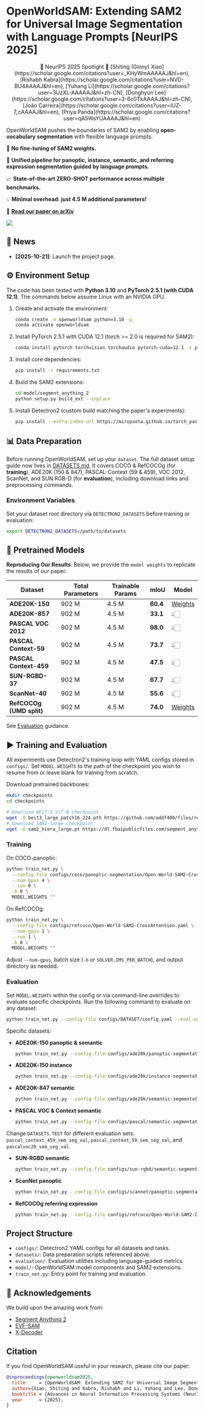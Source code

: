 # OpenWorldSAM: Extending SAM2 for Universal Image Segmentation with Language Prompts [NeurIPS 2025]
<div align="center">
🎉 NeurIPS 2025 Spotlight 🎉 
[Shiting (Ginny) Xiao](https://scholar.google.com/citations?user=_KHyWmAAAAAJ&hl=en), [Rishabh Kabra](https://scholar.google.com/citations?user=NVD-BU4AAAAJ&hl=en), [Yuhang Li](https://scholar.google.com/citations?user=3UzXL-AAAAAJ&hl=zh-CN), [Donghyun Lee](https://scholar.google.com/citations?user=3-6c0TkAAAAJ&hl=zh-CN), [João Carreira](https://scholar.google.com/citations?user=IUZ-7_cAAAAJ&hl=en), [Priya Panda](https://scholar.google.com/citations?user=qA5WsYUAAAAJ&hl=en)
</div>

OpenWorldSAM pushes the boundaries of SAM2 by enabling **open-vocabulary segmentation** with flexible language prompts.

🚀 **No fine-tuning of SAM2 weights.**

🔧 **Unified pipeline for panoptic, instance, semantic, and referring expression segmentation guided by language prompts.**

📈 **State-of-the-art ZERO-SHOT performance across multiple benchmarks.**

💡 **Minimal overhead: just 4.5 M additional parameters!**

📄 **[Read our paper on arXiv](https://arxiv.org/abs/2507.05427)**

![](./assets/intro-owsam.png)

## 📢 News

- **[2025-10-21]**: Launch the project page.

## ⚙️ Environment Setup

The code has been tested with **Python 3.10** and **PyTorch 2.5.1 (with CUDA 12.1)**. The commands below assume Linux with an NVIDIA GPU.

1. Create and activate the environment:
   ```bash
   conda create -n openworldsam python=3.10 -y
   conda activate openworldsam
   ```

2. Install PyTorch 2.5.1 with CUDA 12.1 (torch >= 2.0 is required for SAM2):
   ```bash
   conda install pytorch torchvision torchaudio pytorch-cuda=12.1 -c pytorch -c nvidia
   ```

3. Install core dependencies:
   ```bash
   pip install -r requirements.txt
   ```

4. Build the SAM2 extensions:
   ```bash
   cd model/segment_anything_2
   python setup.py build_ext --inplace
   ```
   
5. Install Detectron2 (custom build matching the paper's experiments):
   ```bash
   pip install --extra-index-url https://miropsota.github.io/torch_packages_builder detectron2==0.6+2a420edpt2.5.0cu121
   ```

## 📊 Data Preparation

Before running OpenWorldSAM, set up your `dataset`. The full dataset setup guide now lives in [DATASETS.md](./DATASETS.md). It covers COCO & RefCOCOg (for **training**), ADE20K (150 & 847), PASCAL-Context (59 & 459), VOC 2012, ScanNet, and SUN RGB-D (for **evaluation**), including download links and preprocessing commands. 

### Environment Variables

Set your dataset root directory via `DETECTRON2_DATASETS` before training or evaluation:

```bash
export DETECTRON2_DATASETS=/path/to/datasets
```

## 🚀 Pretrained Models

**Reproducing Our Results**: Below, we provide the `model weights` to replicate the results of our paper.

| Dataset               | Total Parameters | Trainable Params | mIoU     | Model                                                        |
| --------------------- | ---------------- | ---------------- | -------- | ------------------------------------------------------------ |
| **ADE20K-150**        | 902 M          | 4.5 M            | **60.4** | [Weights](https://drive.google.com/file/d/1z2HEGAFqDZa7vuoqAl0FS6YiJsEOD-Ds/view?usp=sharing) |
| **ADE20K-857**        | 902 M       | 4.5 M            | **33.1** | 👆🏻 |
| **PASCAL VOC 2012**   | 902 M       | 4.5 M            | **98.0** | 👆🏻 |
| **PASCAL Context-59** | 902 M       | 4.5 M            | **73.7** | 👆🏻 |
| **PASCAL Context-459** | 902 M       | 4.5 M            | **47.5** | 👆🏻 |
| **SUN-RGBD-37** | 902 M | 4.5 M | **67.7** | 👆🏻 |
| **ScanNet-40** | 902 M | 4.5 M | **55.6** | 👆🏻 |
| **RefCOCOg (UMD split)** | 902 M | 4.5 M | **74.0** | [Weights](https://drive.google.com/file/d/1yK6Yf5O5bAkCkuttwN4eZAu5RF_rAQ0z/view?usp=sharing) |

See [Evaluation](#evaluation) guidance.

## ▶️ Training and Evaluation

All experiments use Detectron2's training loop with YAML configs stored in `configs/`. Set `MODEL.WEIGHTS` to the path of the checkpoint you wish to resume from or leave blank for training from scratch.

Download pretrained backbones:

```bash
mkdir checkpoints
cd checkpoints

# Download BEiT-3 ViT-B checkpoint
wget -O beit3_large_patch16_224.pth https://github.com/addf400/files/releases/download/beit3/beit3_large_patch16_224.pth
# Download SAM2-large checkpoint
wget -O sam2_hiera_large.pt https://dl.fbaipublicfiles.com/segment_anything_2/072824/sam2_hiera_large.pt
```

### Training

On COCO-panoptic:

```bash
python train_net.py \
  --config-file configs/coco/panoptic-segmentation/Open-World-SAM2-CrossAttention.yaml \
  --num-gpus 4 \
  --run 0 \
  -b 8 \
  MODEL.WEIGHTS ""
```

On RefCOCOg:

```bash
python train_net.py \
  --config-file configs/refcoco/Open-World-SAM2-CrossAttention.yaml \
  --num-gpus 1 \
  --run 1 \
  -b 8 \
  MODEL.WEIGHTS ""
```

Adjust `--num-gpus`, batch size (`-b` or `SOLVER.IMS_PER_BATCH`), and output directory as needed.

### Evaluation

Set `MODEL.WEIGHTS` within the config or via command-line overrides to evaluate specific checkpoints. Run the following command to evaluate on any dataset:

```bash
python train_net.py --config-file configs/DATASET/config.yaml --eval-only MODEL.WEIGHTS path/to/weights
```

Specific datasets:

- **ADE20K-150 panoptic & semantic**
  
  ```bash
  python train_net.py --config-file configs/ade20k/panoptic-segmentation/Open-World-SAM2-CrossAttention.yaml --eval-only
  ```
- **ADE20K-150 instance**
  ```bash
  python train_net.py --config-file configs/ade20k/instance-segmentation/Open-World-SAM2-CrossAttention.yaml --eval-only
  ```
- **ADE20K-847 semantic**
  
  ```bash
  python train_net.py --config-file configs/ade20k/semantic-segmentation/Open-World-SAM2-CrossAttention.yaml --eval-only
  ```

- **PASCAL VOC & Context semantic**

  ```bash
  python train_net.py --config-file configs/pascal/semantic-segmentation/Open-World-SAM2-CrossAttention.yaml --eval-only
  ```
Change `DATASETS.TEST` for different evaluation sets: `pascal_context_459_sem_seg_val`, `pascal_context_59_sem_seg_val`, and `pascalvoc20_sem_seg_val`.

- **SUN-RGBD semantic**

  ```bash
  python train_net.py --config-file configs/sun-rgbd/semantic-segmentation/Open-World-SAM2-CrossAttention.yaml --eval-only
  ```

- **ScanNet panoptic**
  
  ```bash
  python train_net.py --config-file configs/scannet/panoptic-segmentation/Open-World-SAM2-CrossAttention.yaml --eval-only
  ```

- **RefCOCOg referring expression**

  ```bash
  python train_net.py --config-file configs/refcoco/Open-World-SAM2-CrossAttention.yaml --eval-only
  ```


## Project Structure

- `configs/`: Detectron2 YAML configs for all datasets and tasks.
- `datasets/`: Data preparation scripts referenced above.
- `evaluation/`: Evaluation utilities including language-guided metrics.
- `model/`: OpenWorldSAM model components and SAM2 extensions.
- `train_net.py`: Entry point for training and evaluation.

## 🔗 Acknowledgements

We build upon the amazing work from:

- [Segment Anything 2](https://github.com/facebookresearch/sam2)
- [EVF-SAM](https://github.com/hustvl/EVF-SAM)
- [X-Decoder](https://github.com/microsoft/X-Decoder/tree/main)

## Citation

If you find OpenWorldSAM useful in your research, please cite our paper:

```bibtex
@inproceedings{openworldsam2025,
  title     = {OpenWorldSAM: Extending SAM2 for Universal Image Segmentation with Language Prompts},
  author={Xiao, Shiting and Kabra, Rishabh and Li, Yuhang and Lee, Donghyun and Carreira, Joao and Panda, Priyadarshini},
  booktitle = {Advances in Neural Information Processing Systems (NeurIPS)},
  year      = {2025},
}
```
